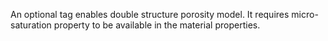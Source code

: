 An optional tag enables double structure porosity model. It requires
micro-saturation property to be available in the material properties.

